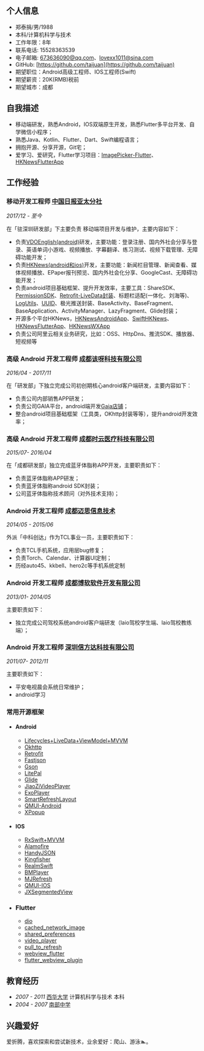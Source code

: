 ## 个人信息

- 郑泰捐/男/1988
- 本科/计算机科学与技术
- 工作年限：8年
- 联系电话: 15528363539
- 电子邮箱: [673636090@qq.com](mailto:673636090@qq.com)、[lovexx1011@sina.com](mailto:lovexx1011@sina.com)
- GitHub: [https://github.com/taijuan](https://github.com/taijuan)
- 期望职位：Android高级工程师、IOS工程师(Swift)
- 期望薪资：20K(RMB)税前
- 期望城市：成都



## 自我描述

* 移动端研发，熟悉Android，IOS双端原生开发，熟悉Flutter多平台开发、自学微信小程序；
* 熟悉Java、Kotlin、Flutter、Dart、Swift编程语言；
* 拥抱开源、分享开源，Git宅；
* 爱学习、爱研究，Flutter学习项目：[ImagePicker-Flutter](https://github.com/taijuan/image_picker_flutter.git)、[HKNewsFlutterApp](https://github.com/taijuan/HKNewsFlutterApp.git)

## 工作经验

### **移动开发工程师** [中国日报亚太分社](https://www.chinadailyhk.com)

*2017/12 - 至今*

在「驻深圳研发部」下主要负责 移动端项目开发与维护，主要内容如下：

* 负责[VDOEnglish(android)](https://fir.im/VDOGame)研发，主要功能：登录注册、国内外社会分享与登录、英语单词小游戏、视频播放、字幕翻译、练习测试、视频下载管理、无障碍功能开发；
* 负责[HKNews(android和ios)](https://fir.im/ChinaDailyNews)开发，主要功能：新闻栏目管理、新闻查看、媒体视频播放、EPaper报刊预览、国内外社会化分享、GoogleCast、无障碍功能开发；
* 负责android项目基础框架、提升开发效率，主要工具：ShareSDK、[PermissionSDK](https://github.com/taijuan/AndroidKit)、[Retrofit-LiveData封装](https://github.com/taijuan/AndroidKit)、标题栏适配(一体化、刘海等)、[LogUtils](https://github.com/taijuan/AndroidKit)、[UUID](https://github.com/taijuan/AndroidKit)、极光推送封装、BaseActivity、BaseFragment、BaseApplication、ActivityManager、LazyFragment、Glide封装；
* 开源多个平台HKNews，[HKNewsAndroidApp](https://github.com/taijuan/HKNewsAndroidApp.git)、[SwiftHKNews](https://github.com/taijuan/SwiftHKNews.git)、[HKNewsFlutterApp](https://github.com/taijuan/HKNewsFlutterApp.git)、[HKNewsWXApp](https://github.com/taijuan/HKNewsWXApp.gitt)
* 负责公司阿里云相关业务研究，比如：OSS、HttpDns、推流SDK、播放器、短视频等


### **高级 Android 开发工程师** [成都该呀科技有限公司](https://www.gaiasys.cn/)

*2016/04 - 2017/11*

在「研发部」下独立完成公司初创期核心android客户端研发，主要内容如下：

* 负责公司内部销售APP研发；
* 负责公司GAIA平台，android端开发[Gaia店铺](https://www.gaiasys.cn/)；
* 整合android项目基础框架（工具类，OKhttp封装等等），提升android开发效率；


### **高级 Android 开发工程师** [成都时云医疗科技有限公司]()

*2015/07- 2016/04*

在「成都研发部」独立完成蓝牙体脂称APP开发，主要职责如下：

* 负责蓝牙体脂称APP研发；
* 负责蓝牙体脂称android SDK封装；
* 公司蓝牙体脂称技术顾问（对外技术支持)；

### **Android 开发工程师** [成都迈思信息技术]()

*2014/05 - 2015/06*

外派「中科创达」作为TCL事业一员，主要职责如下：

* 负责TCL手机系统，应用层bug修复；
* 负责Torch、Calendar、计算器UI定制；
* 历经auto45、kkbell、hero2c等手机系统定制

### **Android 开发工程师** [成都博软软件开发有限公司]()

*2013/01- 2014/05*

主要职责如下：

- 独立完成公司驾校系统android客户端研发（laio驾校学生端、laio驾校教练端）；

### **Android 开发工程师** [深圳信方达科技有限公司]()

*2011/07- 2012/11*

主要职责如下：

- 平安电视晨会系统日常维护；
- android学习

### 常用开源框架
- #### Android
  - [Lifecycles+LiveData+ViewModel+MVVM](https://developer.android.google.cn/jetpack)
  - [Okhttp](https://github.com/square/okhttp.git)
  - [Retrofit](https://github.com/square/retrofit)
  - [Fastjson](https://github.com/alibaba/fastjson.git)
  - [Gson](https://github.com/google/gson)
  - [LitePal](https://github.com/LitePalFramework/LitePal.git)
  - [Glide](https://github.com/bumptech/glide)
  - [JiaoZiVideoPlayer](https://github.com/lipangit/JiaoZiVideoPlayer.git)
  - [ExoPlayer](https://github.com/google/ExoPlayer.git)
  - [SmartRefreshLayout](https://github.com/scwang90/SmartRefreshLayout.git)
  - [QMUI-Android](https://github.com/Tencent/QMUI_Android.git)
  - [XPopup](https://github.com/li-xiaojun/XPopup.git)

- #### IOS
  - [RxSwift+MVVM](https://github.com/ReactiveX/RxSwift.git)
  - [Alamofire](https://github.com/Alamofire/Alamofire.git)
  - [HandyJSON](https://github.com/alibaba/HandyJSON.git)
  - [Kingfisher](https://github.com/onevcat/Kingfisher.git)
  - [RealmSwift](https://github.com/realm/realm-cocoa.git)
  - [BMPlayer](https://github.com/BrikerMan/BMPlayer.git)
  - [MJRefresh](https://github.com/CoderMJLee/MJRefresh.git)
  - [QMUI-IOS](https://github.com/Tencent/QMUI_iOS.git)
  - [JXSegmentedView](https://github.com/pujiaxin33/JXSegmentedView.git)

- ### Flutter
  - [dio](https://pub.flutter-io.cn/packages/dio)
  - [cached_network_image](https://pub.flutter-io.cn/packages/cached_network_image)
  - [shared_preferences](https://pub.flutter-io.cn/packages/shared_preferences)
  - [video_player](https://pub.flutter-io.cn/packages/video_player)
  - [pull_to_refresh](https://pub.flutter-io.cn/packages/pull_to_refresh)
  - [webview_flutter](https://pub.flutter-io.cn/packages/webview_flutter)
  - [flutter_webview_plugin](https://pub.flutter-io.cn/packages/flutter_webview_plugin)

## 教育经历

- *2007 - 2011* [西华大学](http://www.xhu.edu.cn/) 计算机科学与技术 本科
- *2004 - 2007* [南部中学](http://www.scnbzx.cn/)

## 兴趣爱好

爱折腾，喜欢探索和尝试新技术，业余爱好：爬山、游泳🏊。


